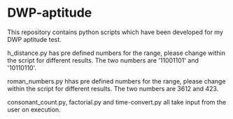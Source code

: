 # DWP-aptitude
This repository contains python scripts which have been developed for my DWP aptitude test. 

h_distance.py has pre defined numbers for the range, please change within the script for different results. The two numbers are '11001101' and '10110110'.

roman_numbers.py hhas pre defined numbers for the range, please change within the script for different results. The two numbers are 3612 and 423. 

consonant_count.py, factorial.py and time-convert.py all take input from the user on execution. 
